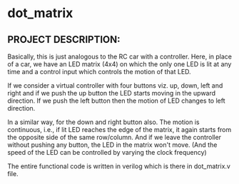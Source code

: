 # dot_matrix

## PROJECT DESCRIPTION: 

Basically, this is just analogous to the RC car with a controller. Here, in place of a car, we have an LED matrix (4x4) on which the only one LED is lit at any time and a control input which controls the motion of that LED. 

If we consider a virtual controller with four buttons viz. up, down, left and right and if we push the up button the LED starts moving in the upward direction. If we push the left button then the motion of LED changes to left direction.

In a similar way, for the down and right button also. The motion is continuous, i.e., if lit LED reaches the edge of the matrix, it again starts from the opposite side of the same row/column. And if we leave the controller without pushing any button, the LED in the matrix won't move. (And the speed of the LED can be controlled by varying the clock frequency) 


The entire functional code is written in verilog which is there in dot_matrix.v file.
